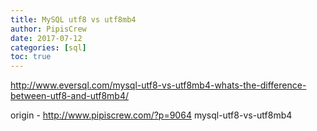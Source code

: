 ```yaml
---
title: MySQL utf8 vs utf8mb4
author: PipisCrew
date: 2017-07-12
categories: [sql]
toc: true
---
```


http://www.eversql.com/mysql-utf8-vs-utf8mb4-whats-the-difference-between-utf8-and-utf8mb4/

origin - http://www.pipiscrew.com/?p=9064 mysql-utf8-vs-utf8mb4